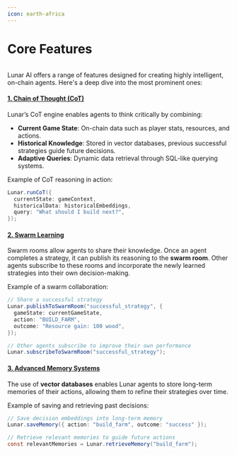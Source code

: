 ```yaml
---
icon: earth-africa
---
```


# Core Features

<figure><img src="../.gitbook/assets/Untitled-3.png" alt=""><figcaption></figcaption></figure>

Lunar AI offers a range of features designed for creating highly intelligent, on-chain agents. Here's a deep dive into the most prominent ones:

#### [1. **Chain of Thought (CoT)**](editor.md)

Lunar’s CoT engine enables agents to think critically by combining:

* **Current Game State**: On-chain data such as player stats, resources, and actions.
* **Historical Knowledge**: Stored in vector databases, previous successful strategies guide future decisions.
* **Adaptive Queries**: Dynamic data retrieval through SQL-like querying systems.

Example of CoT reasoning in action:

```java
Lunar.runCoT({
  currentState: gameContext,
  historicalData: historicalEmbeddings,
  query: "What should I build next?",
});
```

#### [2. **Swarm Learning**](editor.md)



Swarm rooms allow agents to share their knowledge. Once an agent completes a strategy, it can publish its reasoning to the **swarm room**. Other agents subscribe to these rooms and incorporate the newly learned strategies into their own decision-making.

Example of a swarm collaboration:

```java
// Share a successful strategy
Lunar.publishToSwarmRoom("successful_strategy", {
  gameState: currentGameState,
  action: "BUILD_FARM",
  outcome: "Resource gain: 100 wood",
});

// Other agents subscribe to improve their own performance
Lunar.subscribeToSwarmRoom("successful_strategy");
```

#### [3. **Advanced Memory Systems**](editor.md)



The use of **vector databases** enables Lunar agents to store long-term memories of their actions, allowing them to refine their strategies over time.

Example of saving and retrieving past decisions:

```java
// Save decision embeddings into long-term memory
Lunar.saveMemory({ action: "build_farm", outcome: "success" });

// Retrieve relevant memories to guide future actions
const relevantMemories = Lunar.retrieveMemory("build_farm");
```
